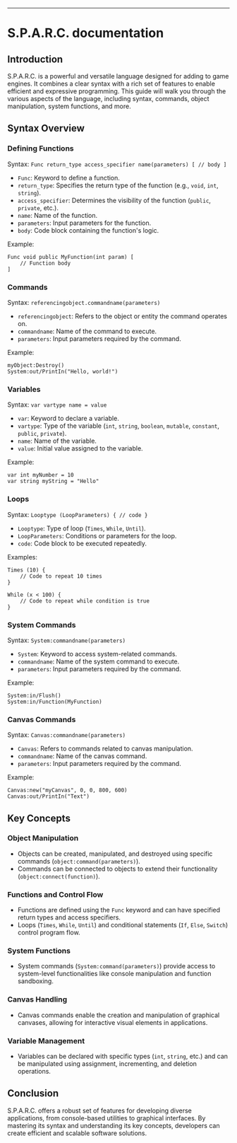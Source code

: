 ---

# S.P.A.R.C. documentation

## Introduction

S.P.A.R.C. is a powerful and versatile language designed for adding to game engines. It combines a clear syntax with a rich set of features to enable efficient and expressive programming. This guide will walk you through the various aspects of the language, including syntax, commands, object manipulation, system functions, and more.

## Syntax Overview

### Defining Functions

Syntax: `Func return_type access_specifier name(parameters) [ // body ]`

- `Func`: Keyword to define a function.
- `return_type`: Specifies the return type of the function (e.g., `void`, `int`, `string`).
- `access_specifier`: Determines the visibility of the function (`public`, `private`, etc.).
- `name`: Name of the function.
- `parameters`: Input parameters for the function.
- `body`: Code block containing the function's logic.

Example:
```sparc
Func void public MyFunction(int param) [
    // Function body
]
```

### Commands

Syntax: `referencingobject.commandname(parameters)`

- `referencingobject`: Refers to the object or entity the command operates on.
- `commandname`: Name of the command to execute.
- `parameters`: Input parameters required by the command.

Example:
```sparc
myObject:Destroy()
System:out/PrintIn("Hello, world!")
```

### Variables

Syntax: `var vartype name = value`

- `var`: Keyword to declare a variable.
- `vartype`: Type of the variable (`int`, `string`, `boolean`, `mutable`, `constant`, `public`, `private`).
- `name`: Name of the variable.
- `value`: Initial value assigned to the variable.

Example:
```sparc
var int myNumber = 10
var string myString = "Hello"
```

### Loops

Syntax: `Looptype (LoopParameters) { // code }`

- `Looptype`: Type of loop (`Times`, `While`, `Until`).
- `LoopParameters`: Conditions or parameters for the loop.
- `code`: Code block to be executed repeatedly.

Examples:
```plaintext
Times (10) {
    // Code to repeat 10 times
}

While (x < 100) {
    // Code to repeat while condition is true
}
```

### System Commands

Syntax: `System:commandname(parameters)`

- `System`: Keyword to access system-related commands.
- `commandname`: Name of the system command to execute.
- `parameters`: Input parameters required by the command.

Example:
```Sparc
System:in/Flush()
System:in/Function(MyFunction)
```

### Canvas Commands

Syntax: `Canvas:commandname(parameters)`

- `Canvas`: Refers to commands related to canvas manipulation.
- `commandname`: Name of the canvas command.
- `parameters`: Input parameters required by the command.

Example:
```sparc
Canvas:new("myCanvas", 0, 0, 800, 600)
Canvas:out/PrintIn("Text")
```

## Key Concepts

### Object Manipulation

- Objects can be created, manipulated, and destroyed using specific commands (`object:command(parameters)`).
- Commands can be connected to objects to extend their functionality (`object:connect(function)`).

### Functions and Control Flow

- Functions are defined using the `Func` keyword and can have specified return types and access specifiers.
- Loops (`Times`, `While`, `Until`) and conditional statements (`If`, `Else`, `Switch`) control program flow.

### System Functions

- System commands (`System:command(parameters)`) provide access to system-level functionalities like console manipulation and function sandboxing.

### Canvas Handling

- Canvas commands enable the creation and manipulation of graphical canvases, allowing for interactive visual elements in applications.

### Variable Management

- Variables can be declared with specific types (`int`, `string`, etc.) and can be manipulated using assignment, incrementing, and deletion operations.

## Conclusion

S.P.A.R.C. offers a robust set of features for developing diverse applications, from console-based utilities to graphical interfaces. By mastering its syntax and understanding its key concepts, developers can create efficient and scalable software solutions.

